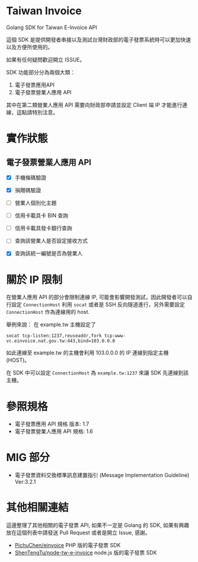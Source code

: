 # Taiwan Invoice
Golang SDK for Taiwan E-Invoice API

這個 SDK 是提供開發者串接以及測試台灣財政部的電子發票系統時可以更加快速以及方便所使用的。

如果有任何疑問歡迎開立 ISSUE。


SDK 功能部分分為兩個大類：
1. 電子發票應用API
2. 電子發票營業人應用 API


其中在第二類營業人應用 API 需要向財政部申請並設定 Client 端 IP 才能進行連線，這點請特別注意。

# 實作狀態

## 電子發票營業人應用 API

- [x] 手機條碼驗證
- [x] 捐贈碼驗證
- [ ] 營業人個別化主題
- [ ] 信用卡載具卡 BIN 查詢
- [ ] 信用卡載具發卡銀行查詢
- [ ] 查詢該營業人是否設定接收方式
- [x] 查詢該統一編號是否為營業人


# 關於 IP 限制

在營業人應用 API 的部分會限制連線 IP, 可能會影響開發測試，因此開發者可以自行設定 `ConnectionHost` 利用 `socat` 或者是 SSH 反向隧道進行，另外需要設定 `ConnectionHost` 作為連線用的 host.

舉例來說：
在 example.tw 主機設定了 
```
socat tcp-listen:1237,reuseaddr,fork tcp:www-vc.einvoice.nat.gov.tw:443,bind=103.0.0.0
```

如此連線至 example.tw 的主機會利用 103.0.0.0 的 IP 連線到指定主機 (HOST)。

在 SDK 中可以設定 `ConnectionHost` 為 `example.tw:1237` 來讓 SDK 先連線到該主機。


# 參照規格

* 電子發票應用 API 規格 版本: 1.7
* 電子發票營業人應用 API 規格: 1.6

# MIG 部分

* 電子發票資料交換標準訊息建置指引 (Message Implementation Guideline) Ver:3.2.1

# 其他相關連結

這邊整理了其他相關的電子發票 API, 如果不一定是 Golang 的 SDK, 如果有興趣放在這個列表中請發送 Pull Request 或者是開立 Issue, 感謝。

* [PichuChen/einvoice](https://github.com/PichuChen/einvoice) PHP 版的電子發票 SDK
* [ShenTengTu/node-tw-e-invoice](https://github.com/ShenTengTu/node-tw-e-invoice) node.js 版的電子發票 SDK



